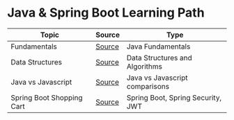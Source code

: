 # Java & Spring Boot Learning Path

| Topic                     | Source                         | Type                              |
| ------------------------- | ------------------------------ | --------------------------------- |
| Fundamentals              | [Source](./fundamentals)       | Java Fundamentals                 |
| Data Structures           | [Source](./data_structures)    | Data Structures and Algorithms    |
| Java vs Javascript        | [Source](./java_vs_javascript) | Java vs Javascript comparisons    |
| Spring Boot Shopping Cart | [Source](./shopping_cart)      | Spring Boot, Spring Security, JWT |
